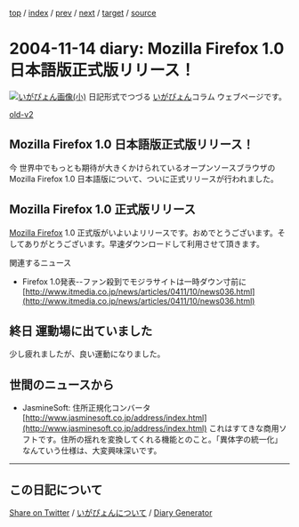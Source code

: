 [top](https://igapyon.github.io/diary/) 
 / [index](https://igapyon.github.io/diary/2004/index.html) 
 / [prev](https://igapyon.github.io/diary/2004/ig041113.html) 
 / [next](https://igapyon.github.io/diary/2004/ig041118.html) 
 / [target](https://igapyon.github.io/diary/2004/ig041114.html) 
 / [source](https://github.com/igapyon/diary/blob/gh-pages/2004/ig041114.html.src.md) 

2004-11-14 diary: Mozilla Firefox 1.0 日本語版正式版リリース！
=====================================================================================================
[![いがぴょん画像(小)](https://igapyon.github.io/diary/images/iga200306s.jpg "いがぴょん")](https://igapyon.github.io/diary/memo/memoigapyon.html) 日記形式でつづる [いがぴょん](https://igapyon.github.io/diary/memo/memoigapyon.html)コラム ウェブページです。

[old-v2](ig041114-orig.html)

## Mozilla Firefox 1.0 日本語版正式版リリース！

今 世界中でもっとも期待が大きくかけられているオープンソースブラウザの Mozilla Firefox 1.0 日本語版について、ついに正式リリースが行われました。


## Mozilla Firefox 1.0 正式版リリース

[Mozilla Firefox](http://www.igapyon.jp/igapyon/diary/keyword/firefox.html) 1.0 正式版がいよいよリリースです。おめでとうございます。そしてありがとうございます。早速ダウンロードして利用させて頂きます。

関連するニュース

* Firefox 1.0発表--ファン殺到でモジラサイトは一時ダウン寸前に
  [http://www.itmedia.co.jp/news/articles/0411/10/news036.html](http://www.itmedia.co.jp/news/articles/0411/10/news036.html)

## 終日 運動場に出ていました

少し疲れましたが、良い運動になりました。

## 世間のニュースから

* JasmineSoft: 住所正規化コンバータ
  [http://www.jasminesoft.co.jp/address/index.html](http://www.jasminesoft.co.jp/address/index.html)
  これはすてきな商用ソフトです。住所の揺れを変換してくれる機能とのこと。「異体字の統一化」なんていう仕様は、大変興味深いです。

----------------------------------------------------------------------------------------------------

## この日記について

[Share on Twitter](https://twitter.com/intent/tweet?hashtags=igapyon%2Cdiary%2C%E3%81%84%E3%81%8C%E3%81%B4%E3%82%87%E3%82%93&text=%E3%81%93%E3%81%AE%E6%97%A5%E8%A8%98%E3%81%AB%E3%81%A4%E3%81%84%E3%81%A6&url=https%3A%2F%2Figapyon.github.io%2Fdiary%2Ftemplate-footer) / [いがぴょんについて](https://igapyon.github.io/diary/memo/memoigapyon.html) / [Diary Generator](https://github.com/igapyon/igapyonv3)
